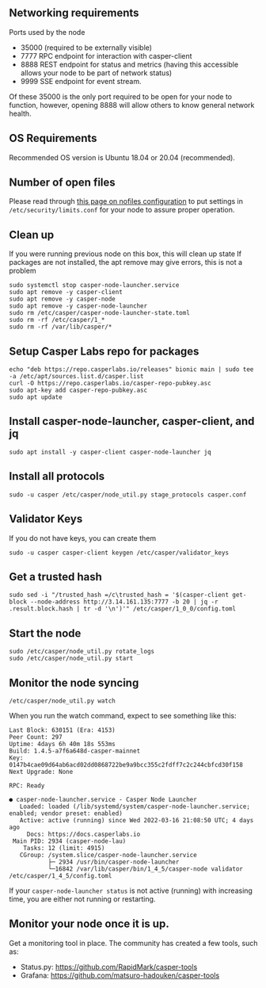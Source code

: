 ## Networking requirements
Ports used by the node
 - 35000 (required to be externally visible)
 - 7777 RPC endpoint for interaction with casper-client
 - 8888 REST endpoint for status and metrics (having this accessible allows your node to be part of network status)
 - 9999 SSE endpoint for event stream.

Of these 35000 is the only port required to be open for your node to function, however, opening 8888 will allow others to know general network health.

## OS Requirements
Recommended OS version is Ubuntu 18.04 or 20.04 (recommended).

## Number of open files

Please read through [this page on nofiles configuration](https://github.com/casper-network/casper-node/wiki/Increasing-default-nofile-HARD-limit-for-a-node) to put settings in `/etc/security/limits.conf` for your node to assure proper operation.

## Clean up

If you were running previous node on this box, this will clean up state
If packages are not installed, the apt remove may give errors, this is not a problem
```
sudo systemctl stop casper-node-launcher.service
sudo apt remove -y casper-client
sudo apt remove -y casper-node
sudo apt remove -y casper-node-launcher
sudo rm /etc/casper/casper-node-launcher-state.toml
sudo rm -rf /etc/casper/1_*
sudo rm -rf /var/lib/casper/*
```

## Setup Casper Labs repo for packages
```
echo "deb https://repo.casperlabs.io/releases" bionic main | sudo tee -a /etc/apt/sources.list.d/casper.list
curl -O https://repo.casperlabs.io/casper-repo-pubkey.asc
sudo apt-key add casper-repo-pubkey.asc
sudo apt update
```

## Install casper-node-launcher, casper-client, and jq
```
sudo apt install -y casper-client casper-node-launcher jq
```

## Install all protocols 

```
sudo -u casper /etc/casper/node_util.py stage_protocols casper.conf
```

## Validator Keys 

If you do not have keys, you can create them
```
sudo -u casper casper-client keygen /etc/casper/validator_keys
```

## Get a trusted hash
```
sudo sed -i "/trusted_hash =/c\trusted_hash = '$(casper-client get-block --node-address http://3.14.161.135:7777 -b 20 | jq -r .result.block.hash | tr -d '\n')'" /etc/casper/1_0_0/config.toml
```

## Start the node
```
sudo /etc/casper/node_util.py rotate_logs
sudo /etc/casper/node_util.py start
```

## Monitor the node syncing
```
/etc/casper/node_util.py watch
```

When you run the watch command, expect to see something like this:
```
Last Block: 630151 (Era: 4153)
Peer Count: 297
Uptime: 4days 6h 40m 18s 553ms
Build: 1.4.5-a7f6a648d-casper-mainnet
Key: 0147b4cae09d64ab6acd02dd0868722be9a9bcc355c2fdff7c2c244cbfcd30f158
Next Upgrade: None

RPC: Ready

● casper-node-launcher.service - Casper Node Launcher
   Loaded: loaded (/lib/systemd/system/casper-node-launcher.service; enabled; vendor preset: enabled)
   Active: active (running) since Wed 2022-03-16 21:08:50 UTC; 4 days ago
     Docs: https://docs.casperlabs.io
 Main PID: 2934 (casper-node-lau)
    Tasks: 12 (limit: 4915)
   CGroup: /system.slice/casper-node-launcher.service
           ├─ 2934 /usr/bin/casper-node-launcher
           └─16842 /var/lib/casper/bin/1_4_5/casper-node validator /etc/casper/1_4_5/config.toml

```

If your `casper-node-launcher status` is not active (running) with increasing time, you are either not running or restarting. 

## Monitor your node once it is up.

Get a monitoring tool in place.  The community has created a few tools, such as:
- Status.py: https://github.com/RapidMark/casper-tools
- Grafana: https://github.com/matsuro-hadouken/casper-tools
